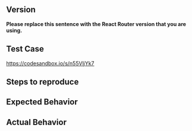 <!--
Thank you for contributing!

Have a usage question?
======================
The issue tracker is meant for bug reports only. This isn't the best place for usage questions. Questions here don't have as much visibility as they do elsewhere. Before you ask a question, here are some resources to get help first:

- Read the docs: https://reacttraining.com/react-router
- Check out the list of frequently asked questions: https://github.com/ReactTraining/react-router/blob/master/FAQ.md
- Explore examples: https://reacttraining.com/react-router/web/example/basic
- Look for/ask questions on Stack Overflow: https://stackoverflow.com/questions/ask?tags=react-router
- Ask in chat: https://discord.gg/0ZcbPKXt5bYaNQ46

Think you found a bug?
======================
The best bug report is a failing test in the repository as a pull request. Otherwise, please use the "BUG REPORT" template below.

Have a feature request?
=======================
Remove the template from below and provide thoughtful commentary *and code samples* on what this feature means for your product. What will it allow you to do that you can't do today? How will it make current work-arounds straightforward? What potential bugs and edge cases does it help to avoid? etc. Please keep it product-centric.
-->

<!-- BUG TEMPLATE -->
## Version

**Please replace this sentence with the React Router version that you are using.**

## Test Case
https://codesandbox.io/s/n55VljYk7

## Steps to reproduce

## Expected Behavior

## Actual Behavior

